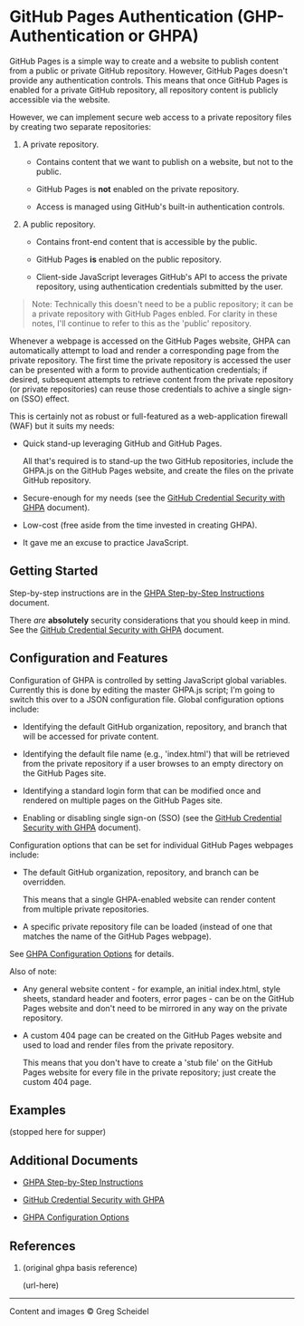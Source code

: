 # GitHub Pages Authentication (GHP-Authentication or GHPA)

GitHub Pages is a simple way to create and a website to publish content from a public or private GitHub repository. However, GitHub Pages doesn't provide any authentication controls. This means that once GitHub Pages is enabled for a private GitHub repository, all repository content is publicly accessible via the website.

However, we can implement secure web access to a private repository files by creating two separate repositories:

 1. A private repository.

     - Contains content that we want to publish on a website, but not to the public.

     - GitHub Pages is **not** enabled on the private repository.

     - Access is managed using GitHub's built-in authentication controls.

  2. A public repository.

      - Contains front-end content that is accessible by the public.

      - GitHub Pages **is** enabled on the public repository.

      - Client-side JavaScript leverages GitHub's API to access the private repository, using authentication credentials submitted by the user.
      
> Note: Technically this doesn't need to be a public repository; it can be a private repository with GitHub Pages enbled. For clarity in these notes, I'll continue to refer to this as the 'public' repository.

Whenever a webpage is accessed on the GitHub Pages website, GHPA can automatically attempt to load and render a corresponding page from the private repository. The first time the private repository is accessed the user can be presented with a form to provide authentication credentials; if desired, subsequent attempts to retrieve content from the private repository (or private repositories) can reuse those credentials to achive a single sign-on (SSO) effect.

This is certainly not as robust or full-featured as a web-application firewall (WAF) but it suits my needs:

 - Quick stand-up leveraging GitHub and GitHub Pages.
 
   All that's required is to stand-up the two GitHub repositories, include the GHPA.js on the GitHub Pages website, and create the files on the private GitHub repository.

 - Secure-enough for my needs (see the [GitHub Credential Security with GHPA](GitHub-Credential-Security.md) document).

 - Low-cost (free aside from the time invested in creating GHPA).

 - It gave me an excuse to practice JavaScript.

## Getting Started

Step-by-step instructions are in the [GHPA Step-by-Step Instructions](GHPA-Step-by-Step.md) document.

There *are* **absolutely** security considerations that you should keep in mind. See the [GitHub Credential Security with GHPA](GitHub-Credential-Security.md) document.

## Configuration and Features

Configuration of GHPA is controlled by setting JavaScript global variables. Currently this is done by editing the master GHPA.js script; I'm going to switch this over to a JSON configuration file.  Global configuration options include:

 - Identifying the default GitHub organization, repository, and branch that will be accessed for private content.
 
 - Identifying the default file name (e.g., 'index.html') that will be retrieved from the private repository if a user browses to an empty directory on the GitHub Pages site.

 - Identifying a standard login form that can be modified once and rendered on multiple pages on the GitHub Pages site.

 - Enabling or disabling single sign-on (SSO) (see the [GitHub Credential Security with GHPA](GitHub-Credential-Security.md) document).

Configuration options that can be set for individual GitHub Pages webpages include:

 - The default GitHub organization, repository, and branch can be overridden.

   This means that a single GHPA-enabled website can render content from multiple private repositories.

 - A specific private repository file can be loaded (instead of one that matches the name of the GitHub Pages webpage).

See [GHPA Configuration Options](GHPA-Configuration.md) for details.

Also of note:

 - Any general website content - for example, an initial index.html, style sheets, standard header and footers, error pages - can be on the GitHub Pages website and don't need to be mirrored in any way on the private repository.

 - A custom 404 page can be created on the GitHub Pages website and used to load and render files from the private repository.

   This means that you don't have to create a 'stub file' on the GitHub Pages website for every file in the private repository; just create the custom 404 page.

## Examples

(stopped here for supper)

## Additional Documents

 - [GHPA Step-by-Step Instructions](GHPA-Step-by-Step.md)

 - [GitHub Credential Security with GHPA](GitHub-Credential-Security.md)

 - [GHPA Configuration Options](GHPA-Configuration.md)

## References

 1. (original ghpa basis reference)

    (url-here)

---
Content and images © Greg Scheidel
